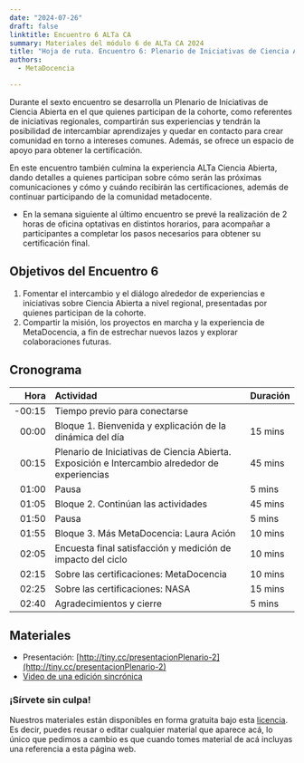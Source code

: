 ```yaml
---
date: "2024-07-26"
draft: false
linktitle: Encuentro 6 ALTa CA
summary: Materiales del módulo 6 de ALTa CA 2024 
title: "Hoja de ruta. Encuentro 6: Plenario de Iniciativas de Ciencia Abierta"
authors:
  - MetaDocencia

---
```


Durante el sexto encuentro se desarrolla un Plenario de Iniciativas de Ciencia Abierta en el que quienes participan de la cohorte, como referentes de iniciativas regionales, compartirán sus experiencias y tendrán la posibilidad de intercambiar aprendizajes y quedar en contacto para crear comunidad en torno a intereses comunes. Además, se ofrece un espacio de apoyo para obtener la certificación.

En este encuentro también culmina la experiencia ALTa Ciencia Abierta, dando detalles a quienes participan sobre cómo serán las próximas comunicaciones y cómo y cuándo recibirán las certificaciones, además de continuar participando de la comunidad metadocente. 

* En la semana siguiente al último encuentro se prevé la realización de 2 horas de oficina optativas en distintos horarios, para acompañar a participantes a completar los pasos necesarios para obtener su certificación final.

## Objetivos del Encuentro 6
1. Fomentar el intercambio y el diálogo alrededor de experiencias e iniciativas sobre Ciencia Abierta a nivel regional, presentadas por quienes participan de la cohorte.
2. Compartir la misión, los proyectos en marcha y la experiencia de MetaDocencia, a fin de estrechar nuevos lazos y explorar colaboraciones futuras.  

## Cronograma
|  Hora | Actividad | Duración |
| ---:  | :----------- | :----------- |
|-00:15 | Tiempo previo para conectarse | 
|00:00 | Bloque 1. Bienvenida y explicación de la dinámica del día | 15 mins |
|00:15 | Plenario de Iniciativas de Ciencia Abierta. Exposición e Intercambio alrededor de experiencias | 45 mins |
|01:00 | Pausa | 5 mins |
|01:05 | Bloque 2. Continúan las actividades | 45 mins |
|01:50 | Pausa | 5 mins |
|01:55 | Bloque 3. Más MetaDocencia: Laura Ación | 10 mins |
|02:05 | Encuesta final satisfacción y medición de impacto del ciclo | 10 mins |
|02:15 | Sobre las certificaciones: MetaDocencia | 10 mins |
|02:25 | Sobre las certificaciones: NASA | 15 mins |
|02:40 | Agradecimientos y cierre | 5 mins |

## Materiales

- Presentación: [http://tiny.cc/presentacionPlenario-2](http://tiny.cc/presentacionPlenario-2)
- [Video de una edición sincrónica](https://drive.google.com/file/d/15ciyjf7Rw3udNHd9dETXP7pAOjKZ_8wZ/view?usp=drive_link)
  
### ¡Sírvete sin culpa!
Nuestros materiales están disponibles en forma gratuita bajo esta [licencia](https://creativecommons.org/licenses/by/4.0/deed.es). Es decir, puedes reusar o editar cualquier material que aparece acá, lo único que pedimos a cambio es que cuando tomes material de acá incluyas una referencia a esta página web.
